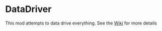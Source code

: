 # DataDriver
This mod attempts to data drive everything. See the [Wiki](https://github.com/amusingimpala75/DataDriver/wiki) for more details